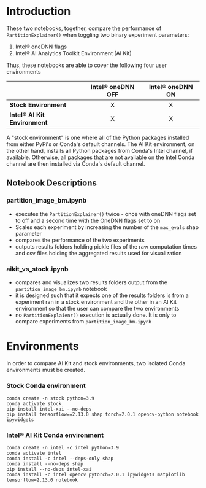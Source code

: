 # Introduction
These two notebooks, together, compare the performance of `PartitionExplainer()` when toggling two binary experiment parameters:
1. Intel® oneDNN flags
2. Intel® AI Analytics Toolkit Environment (AI Kit)

Thus, these notebooks are able to cover the following four user environments

| |Intel®  oneDNN OFF | Intel® oneDNN ON |
| -- | :--: | :--: |
| __Stock Environment__ | X | X |
| __Intel® AI Kit Environment__ | X | X | 

A "stock environment" is one where all of the Python packages installed from either PyPi's or Conda's default channels. The AI Kit environment, on the other hand, installs all Python packages from Conda's Intel channel, if available. Otherwise, all packages that are not available on the Intel Conda channel are then installed via Conda's default channel.

## Notebook Descriptions
### __partition_image_bm.ipynb__
- executes the  `PartitionExplainer()` twice - once with oneDNN flags set to off and a second time with the OneDNN flags set to on
- Scales each experiment by increasing the number of the `max_evals` shap parameter
- compares the performance of the two experiments 
- outputs results folders holding pickle files of the raw computation times and csv files holding the aggregated results used for visualization
### __aikit_vs_stock.ipynb__
- compares and visualizes two results folders output from the `partition_image_bm.ipynb` notebook
- it is designed such that it expects one of the results folders is from a experiment ran in a stock environment and the other in an AI Kit environment so that the user can compare the two environments
- no `PartitionExplaienr()` execution is actually done. It is only to compare experiments from `partition_image_bm.ipynb`

# Environments
In order to compare AI Kit and stock environments, two isolated Conda environments must be created.

### __Stock Conda environment__
```
conda create -n stock python=3.9
conda activate stock
pip install intel-xai --no-deps
pip install tensorflow==2.13.0 shap torch=2.0.1 opencv-python notebook ipywidgets
```

### __Intel® AI Kit Conda environment__
```
conda create -n intel -c intel python=3.9
conda activate intel
conda install -c intel --deps-only shap
conda install --no-deps shap
pip install --no-deps intel-xai
conda install -c intel opencv pytorch=2.0.1 ipywidgets matplotlib tensorflow=2.13.0 notebook
```
